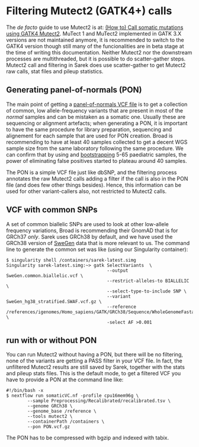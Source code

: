# Filtering Mutect2 (GATK4+) calls

The *de facto* guide to use Mutect2 is at: [(How to) Call somatic mutations using GATK4 Mutect2](https://gatkforums.broadinstitute.org/gatk/discussion/11136/how-to-call-somatic-mutations-using-gatk4-mutect2 ). MuTect 1 and MuTect2 implemented in GATK 3.X versions are not maintained anymore, it is recommended to switch to the GATK4 version though still many of the funcionalities are in beta stage at the time of writing this documentation. Neither Mutect2 nor the downstream processes are multithreaded, but it is possible to do scatter-gather steps. Mutect2 call and filtering in Sarek does use scatter-gather to get Mutect2 raw calls, stat files and pileup statistics. 

## Generating panel-of-normals (PON)

The main point of getting a [panel-of-normals VCF file](https://gatkforums.broadinstitute.org/gatk/discussion/11136/how-to-call-somatic-mutations-using-gatk4-mutect2#2) is to get a collection of common, low allele-frequency variants that are present in most of the *normal* samples and can be mistaken as a somatic one. Usually these are sequencing or alignment artefacts; when generating a PON, it is important to have the same procedure for library preparation, sequencing and alignement for each sample that are used for PON creation. Broad is recommending to have at least 40 samples collected to get a decent WGS sample size from the same laboratory following the same procedure. We can confirm that by using and [bootstrapping](https://en.wikipedia.org/wiki/Bootstrapping_(statistics)#Approach) 5-65 paediatric samples, the power of eliminating false positives started to plateau around 40 samples. 

The PON is a simple VCF file just like dbSNP, and the filtering process annotates the raw Mutect2 calls adding a filter if the call is also in the PON file (and does few other things besides). Hence, this information can be used for other variant-callers also, not restricted to Mutect2 calls. 

## VCF with common SNPs

A set of common biallelic SNPs are used to look at other low-allele frequency variations, Broad is recommending their GnomAD that is for GRCh37 _only_. Sarek uses GRCh38 by default, and we have used the GRCh38 version of [SweGen](https://swefreq.nbis.se/) data that is more relevant to us. The command line to generate the common set was like (using our Singularity container):

```
$ singularity shell /containers/sarek-latest.simg
Singularity sarek-latest.simg:~> gatk SelectVariants  \
                                      --output SweGen.common.biallelic.vcf \
                                      --restrict-alleles-to BIALLELIC \
                                      --select-type-to-include SNP \
                                      --variant SweGen_hg38_stratified.SWAF.vcf.gz \
                                      --reference /references/igenomes/Homo_sapiens/GATK/GRCh38/Sequence/WholeGenomeFasta/Homo_sapiens_assembly38.fasta \
                                      -select AF >0.001
```


## run with or without PON
You can run Mutect2 without having a PON, but there will be no filtering, none of the variants are getting a PASS filter in your VCF file. In fact, the unfiltered Mutect2 results are still saved by Sarek, together with the stats and pileup stats files. This is the default mode, to get a filtered VCF you have to provide a PON at the command line like: 



```
#!/bin/bash -x
$ nextflow run somaticVC.nf -profile cpu16mem96g \
        --sample Preprocessing/Recalibrated/recalibrated.tsv \
        --genome GRCh38 \
        --genome_base /reference \
        --tools mutect2 \
        --containerPath /containers \
        --pon PON.vcf.gz
```

The PON has to be compressed with bgzip and indexed with tabix.




